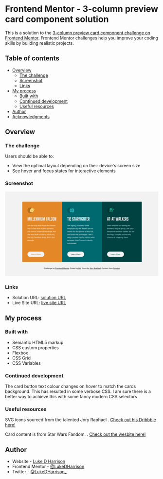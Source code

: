 # Frontend Mentor - 3-column preview card component solution

This is a solution to the [3-column preview card component challenge on Frontend Mentor](https://www.frontendmentor.io/challenges/3column-preview-card-component-pH92eAR2-). Frontend Mentor challenges help you improve your coding skills by building realistic projects.

## Table of contents

- [Overview](#overview)
  - [The challenge](#the-challenge)
  - [Screenshot](#screenshot)
  - [Links](#links)
- [My process](#my-process)
  - [Built with](#built-with)
  - [Continued development](#continued-development)
  - [Useful resources](#useful-resources)
- [Author](#author)
- [Acknowledgments](#acknowledgments)

## Overview

### The challenge

Users should be able to:

- View the optimal layout depending on their device's screen size
- See hover and focus states for interactive elements

### Screenshot

![](./images/starwars-cards-screenshot.jpg)

### Links

- Solution URL: [solution URL](https://github.com/LukeDHarrison/starwars-cards-frontend-mentor-solution)
- Live Site URL: [live site URL](https://starwars-cards-frontend-mentor-solution.netlify.app/)

## My process

### Built with

- Semantic HTML5 markup
- CSS custom properties
- Flexbox
- CSS Grid
- CSS Variables

### Continued development

The card button text colour changes on hover to match the cards background. This has resulted in some verbose CSS. I am sure there is a better way to achieve this with some fancy modern CSS selectors

### Useful resources

SVG icons sourced from the talented Jory Raphael
. [Check out his Dribbble here!](https://dribbble.com/shots/1400124-More-Free-Star-Wars-Icons)

Card content is from Star Wars Fandom.
. [Check out the wesbite here!](https://starwars.fandom.com/wiki/Main_Page)

## Author

- Website - [Luke D Harrison](https://www.your-site.com)
- Frontend Mentor - [@LukeDHarrison](https://www.frontendmentor.io/profile/LukeDHarrison)
- Twitter - [@LukeDHarrison\_](https://twitter.com/LukeDHarrison_)
